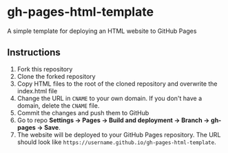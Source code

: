 # gh-pages-html-template

A simple template for deploying an HTML website to GitHub Pages

## Instructions

1. Fork this repository
2. Clone the forked repository
3. Copy HTML files to the root of the cloned repository and overwrite the index.html file
4. Change the URL in `CNAME` to your own domain. If you don't have a domain, delete the `CNAME` file.
5. Commit the changes and push them to GitHub
6. Go to repo **Settings -> Pages -> Build and deployment -> Branch -> gh-pages -> Save**.
7. The website will be deployed to your GitHub Pages repository. The URL should look like `https://username.github.io/gh-pages-html-template`.
